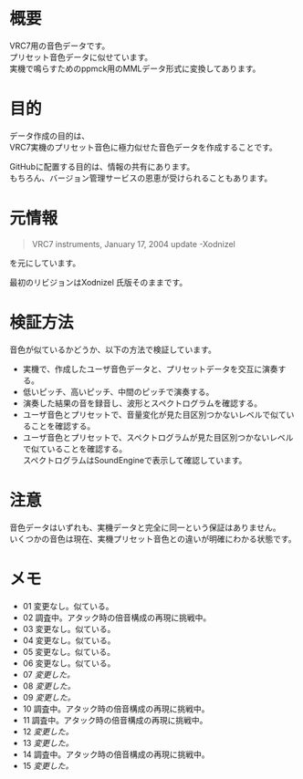 
# 概要
VRC7用の音色データです。  
プリセット音色データに似せています。  
実機で鳴らすためのppmck用のMMLデータ形式に変換してあります。  

# 目的
データ作成の目的は、  
VRC7実機のプリセット音色に極力似せた音色データを作成することです。  

GitHubに配置する目的は、情報の共有にあります。  
もちろん、バージョン管理サービスの恩恵が受けられることもあります。  

# 元情報
> VRC7 instruments, January 17, 2004 update -Xodnizel  

を元にしています。  

最初のリビジョンはXodnizel 氏版そのままです。  

# 検証方法
音色が似ているかどうか、以下の方法で検証しています。  
* 実機で、作成したユーザ音色データと、プリセットデータを交互に演奏する。  
* 低いピッチ、高いピッチ、中間のピッチで演奏する。  
* 演奏した結果の音を録音し、波形とスペクトログラムを確認する。  
* ユーザ音色とプリセットで、音量変化が見た目区別つかないレベルで似ていることを確認する。  
* ユーザ音色とプリセットで、スペクトログラムが見た目区別つかないレベルで似ていることを確認する。  
スペクトログラムはSoundEngineで表示して確認しています。  

# 注意
音色データはいずれも、実機データと完全に同一という保証はありません。  
いくつかの音色は現在、実機プリセット音色との違いが明確にわかる状態です。  

# メモ
* 01	変更なし。似ている。
* 02	調査中。アタック時の倍音構成の再現に挑戦中。
* 03	変更なし。似ている。
* 04	変更なし。似ている。
* 05	変更なし。似ている。
* 06	変更なし。似ている。
* 07	*変更した。*
* 08	*変更した。*
* 09	*変更した。*
* 10	調査中。アタック時の倍音構成の再現に挑戦中。
* 11	調査中。アタック時の倍音構成の再現に挑戦中。
* 12	*変更した。*
* 13	*変更した。*
* 14	調査中。アタック時の倍音構成の再現に挑戦中。
* 15	*変更した。*
